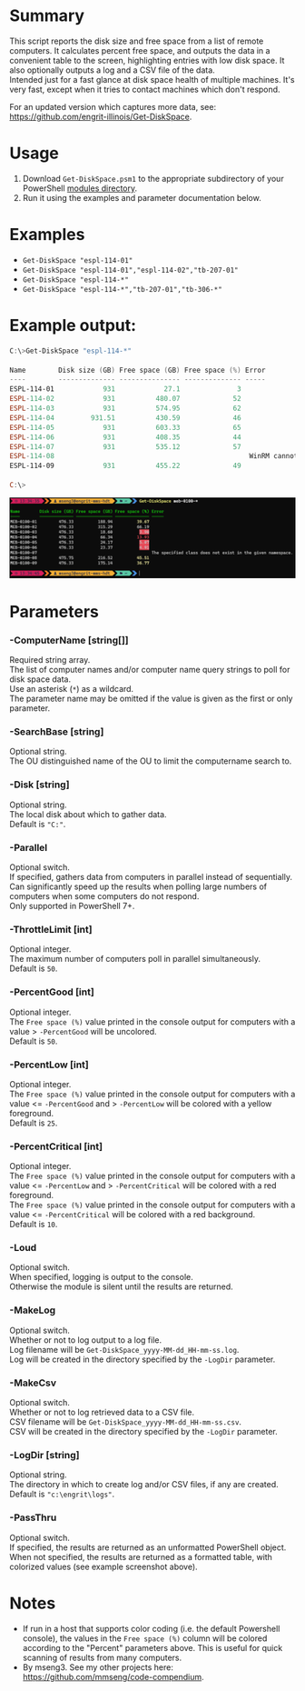 # Summary
This script reports the disk size and free space from a list of remote computers.
It calculates percent free space, and outputs the data in a convenient table to the screen, highlighting entries with low disk space. It also optionally outputs a log and a CSV file of the data.  
Intended just for a fast glance at disk space health of multiple machines. It's very fast, except when it tries to contact machines which don't respond.

For an updated version which captures more data, see: https://github.com/engrit-illinois/Get-DiskSpace.  

# Usage
1. Download `Get-DiskSpace.psm1` to the appropriate subdirectory of your PowerShell [modules directory](https://github.com/engrit-illinois/how-to-install-a-custom-powershell-module).
2. Run it using the examples and parameter documentation below.

# Examples
- `Get-DiskSpace "espl-114-01"`
- `Get-DiskSpace "espl-114-01","espl-114-02","tb-207-01"`
- `Get-DiskSpace "espl-114-*"`
- `Get-DiskSpace "espl-114-*","tb-207-01","tb-306-*"`

# Example output:
```powershell
C:\>Get-DiskSpace "espl-114-*"

Name        Disk size (GB) Free space (GB) Free space (%) Error
----        -------------- --------------- -------------- -----
ESPL-114-01            931            27.1              3
ESPL-114-02            931          480.07             52
ESPL-114-03            931          574.95             62
ESPL-114-04         931.51          430.59             46
ESPL-114-05            931          603.33             65
ESPL-114-06            931          408.35             44
ESPL-114-07            931          535.12             57
ESPL-114-08                                                WinRM cannot complete the operation. Verify that the specified computer name is valid, that the computer is accessible over the network...
ESPL-114-09            931          455.22             49

C:\>
```

<img src='Get-DiskSpace_example-output.png' />

# Parameters

### -ComputerName [string[]]
Required string array.  
The list of computer names and/or computer name query strings to poll for disk space data.  
Use an asterisk (`*`) as a wildcard.  
The parameter name may be omitted if the value is given as the first or only parameter.  

### -SearchBase [string]
Optional string.  
The OU distinguished name of the OU to limit the computername search to.  

### -Disk [string]
Optional string.  
The local disk about which to gather data.  
Default is `"C:"`.  

### -Parallel
Optional switch.  
If specified, gathers data from computers in parallel instead of sequentially.  
Can significantly speed up the results when polling large numbers of computers when some computers do not respond.  
Only supported in PowerShell 7+.  

### -ThrottleLimit [int]
Optional integer.  
The maximum number of computers poll in parallel simultaneously.  
Default is `50`.  

### -PercentGood [int]
Optional integer.  
The `Free space (%)` value printed in the console output for computers with a value > `-PercentGood` will be uncolored.  
Default is `50`.  

### -PercentLow [int]
Optional integer.  
The `Free space (%)` value printed in the console output for computers with a value <= `-PercentGood` and > `-PercentLow` will be colored with a yellow foreground.  
Default is `25`.  

### -PercentCritical [int]
Optional integer.  
The `Free space (%)` value printed in the console output for computers with a value <= `-PercentLow` and > `-PercentCritical` will be colored with a red foreground.  
The `Free space (%)` value printed in the console output for computers with a value <= `-PercentCritical` will be colored with a red background.  
Default is `10`.  

### -Loud
Optional switch.  
When specified, logging is output to the console.  
Otherwise the module is silent until the results are returned.  

### -MakeLog
Optional switch.  
Whether or not to log output to a log file.  
Log filename will be `Get-DiskSpace_yyyy-MM-dd_HH-mm-ss.log`.  
Log will be created in the directory specified by the `-LogDir` parameter.  

### -MakeCsv
Optional switch.  
Whether or not to log retrieved data to a CSV file.  
CSV filename will be `Get-DiskSpace_yyyy-MM-dd_HH-mm-ss.csv`.  
CSV will be created in the directory specified by the `-LogDir` parameter.  

### -LogDir [string]
Optional string.  
The directory in which to create log and/or CSV files, if any are created.  
Default is `"c:\engrit\logs"`.  

### -PassThru
Optional switch.  
If specified, the results are returned as an unformatted PowerShell object.  
When not specified, the results are returned as a formatted table, with colorized values (see example screenshot above).  

# Notes
- If run in a host that supports color coding (i.e. the default Powershell console), the values in the `Free space (%)` column will be colored according to the "Percent" parameters above. This is useful for quick scanning of results from many computers.
- By mseng3. See my other projects here: https://github.com/mmseng/code-compendium.
